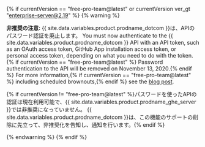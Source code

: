 {% if currentVersion == "free-pro-team@latest" or currentVersion ver_gt "enterprise-server@2.19" %}
{% warning %}

**非推奨の注意:** {{ site.data.variables.product.prodname_dotcom }}は、APIのパスワード認証を廃止します。  You must now authenticate to the {{ site.data.variables.product.prodname_dotcom }} API with an API token, such as an OAuth access token, GitHub App installation access token, or personal access token, depending on what you need to do with the token.{% if currentVersion == "free-pro-team@latest" %} Password authentication to the API will be removed on November 13, 2020.{% endif %} For more information,{% if currentVersion == "free-pro-team@latest" %} including scheduled brownouts,{% endif %} see the [blog post](https://developer.github.com/changes/2020-02-14-deprecating-password-auth/).

{% if currentVersion != "free-pro-team@latest" %}パスワードを使ったAPIの認証は現在利用可能で、{{ site.data.variables.product.prodname_ghe_server }}では非推奨になっていません。 {{ site.data.variables.product.prodname_dotcom }}は、この機能のサポートの削除に先立って、非推奨化を告知し、通知を行います。{% endif %}

{% endwarning %}
{% endif %}
